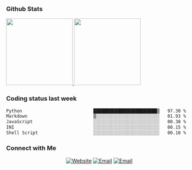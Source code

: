 
### Github Stats

<a href="https://github.com/lileixuan">
  <img height="180em" src="https://github-readme-stats.vercel.app/api?username=lileixuan&theme=buefy&show_icons=true" />
  <img height="180em" src="https://github-readme-stats.vercel.app/api/top-langs/?username=lileixuan&theme=buefy&layout=compact" />
</a>

### Coding status last week 

<!--START_SECTION:waka-->

```txt
Python                           ████████████████████████▒   97.30 %
Markdown                         ▒░░░░░░░░░░░░░░░░░░░░░░░░   01.93 %
JavaScript                       ░░░░░░░░░░░░░░░░░░░░░░░░░   00.38 %
INI                              ░░░░░░░░░░░░░░░░░░░░░░░░░   00.15 %
Shell Script                     ░░░░░░░░░░░░░░░░░░░░░░░░░   00.10 %
```

<!--END_SECTION:waka-->

### Connect with Me 

<p align="center">
<a href="https://www.koomu.cn/"><img alt="Website" src="https://img.shields.io/badge/Website-www.koomu.cn-blue?style=flat-square&logo=google-chrome"></a>
<a href="mailto:lileixuan@gmail.com"><img alt="Email" src="https://img.shields.io/badge/Email-lileixuan@gmail.com-blue?style=flat-square&logo=gmail"></a>
<a href="https://www.koomu.cn/rss/"><img alt="Email" src="https://img.shields.io/badge/RSS-www.koomu.cn%2Frss%2F-blue?style=flat-square&logo=rss"></a>


</p>
